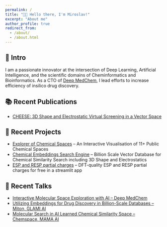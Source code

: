```yaml
---
permalink: /
title: "👋🏼 Hello there, I'm Miroslav!"
excerpt: "About me"
author_profile: true
redirect_from: 
  - /about/
  - /about.html
---
```


## 🚀 Intro 

I am a passionate innovator at the intersection of Deep Learning, Artificial Intelligence, and the scientific domains of Cheminformatics and Bioinformatics. As a CTO of [Deep MedChem](deepmedchem.com), I lead efforts to increase efficiency of insilico drug discovery.

## 📚 Recent Publications 
* [CHEESE: 3D Shape and Electrostatic Virtual Screening in a Vector Space](https://chemrxiv.org/engage/chemrxiv/article-details/67250915f9980725cfcd1f6f)

## 🌟 Recent Projects

* [Explorer of Chemical Spaces](https://explorer.deepmedchem.com/) – An Interactive Visualisation of 11+ Public Chemical Spaces
* [Chemical Embeddings Search Engine](https://cheese.deepmedchem.com/) – Billion Scale Vector Database for Chemical Similarity Search including 3D Shape and Electrostatics
* [ESP and RESP partial charges](https://electrostatics.deepmedchem.com/) – DFT-quality ESP and RESP partial charges for free in a streamlit app

## 💬 Recent Talks
- [Interactive Molecular Space Exploration with AI – Deep MedChem](https://www.youtube.com/watch?v=vqm6WzeJ2LU)
- [Utilizing Embeddings for Drug Discovery in Billion-Scale Databases – Miton, GLAMI AI](https://www.youtube.com/watch?v=l2kSKtsT9i0)
- [Molecular Search in AI Learned Chemical Similarity Space – Chemspace, MAMA AI](https://www.youtube.com/watch?v=pWZxhJ_bgrM)


<!--
## 🍱 Miscellaneous

* [Issue Duration Labeller – Github Marketplace](https://github.com/marketplace/actions/issue-duration-labeler) – Github Action for automatic labelling of issues based on time taken
* [Spanning Trees Search](https://github.com/mireklzicar/Spanning-trees-search) – Python project leveraging matrix methods in graph theory to efficiently enumerate spanning trees.
* [Particle Swarm Optimization](https://github.com/mireklzicar/Particle-Swarm-Optimization) – C# project for visualisation of particle swarm optimization.
* [Time Resolved X-ray Diffraction Crystallography](https://github.com/mireklzicar/Time-resolved-X-ray-diffraction-crystallography) – Work for ELI Beamlines under research group TREX at Department of Structural Dynamics
* [Anyone who writes critical theory must have a sense of irony](https://www.klackoviste.cz/clanky/grandhotel-nad-propasti) – Literature criticism of Stuart Jeffries' book Grand Hotel Abyss about Frankfurt School of Critical Theory 
* [Truth and Bullshit](https://www.vaclavhavel.cz/admnew/_upload/docs/lzicar_miroslav_gymnazium_keplera_praha_1512729594.pdf) – An essay on the nature of language in the context of digital media.
* [On the Phenomenon of Artificial Neural Networks](https://gjk.cz/wp-content/uploads/2019/06/palice_L%C5%BEi%C4%8Da%C5%99_fenomen-neuronov%C3%BDch-s%C3%ADt%C3%AD.pdf) – A thesis about inceptionism and hallucinations in neural networks, drawing inspiration from epistemology and cognitive neuroscience. -->
